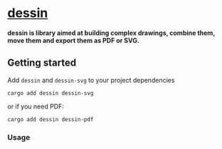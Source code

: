 # [dessin](https://docs.rs/dessin/)

**dessin is library aimed at building complex drawings, combine them, move them and export them as PDF or SVG.**

## Getting started

Add `dessin` and `dessin-svg` to your project dependencies

```
cargo add dessin dessin-svg
```

or if you need PDF:

```
cargo add dessin dessin-pdf
```

### Usage

```

```
